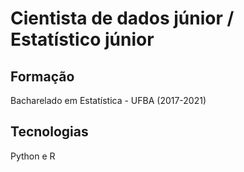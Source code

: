 # Cientista de dados júnior / Estatístico júnior
## Formação
Bacharelado em Estatística - UFBA (2017-2021)
## Tecnologias
Python e R
